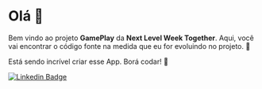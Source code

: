 # Olá 👋

Bem vindo ao projeto **GamePlay** da **Next Level Week Together**. Aqui, você vai encontrar o código fonte na medida que eu for evoluindo no projeto. 🤩

Está sendo incrível criar esse App. Borá codar! 🚀 


[![Linkedin Badge](https://img.shields.io/badge/-Henrique%20França%20-6633cc?style=flat-square&logo=Linkedin&logoColor=white&link=https://www.linkedin.com/in/euhenquefranca/)](https://www.linkedin.com/in/euhenquefranca/) 